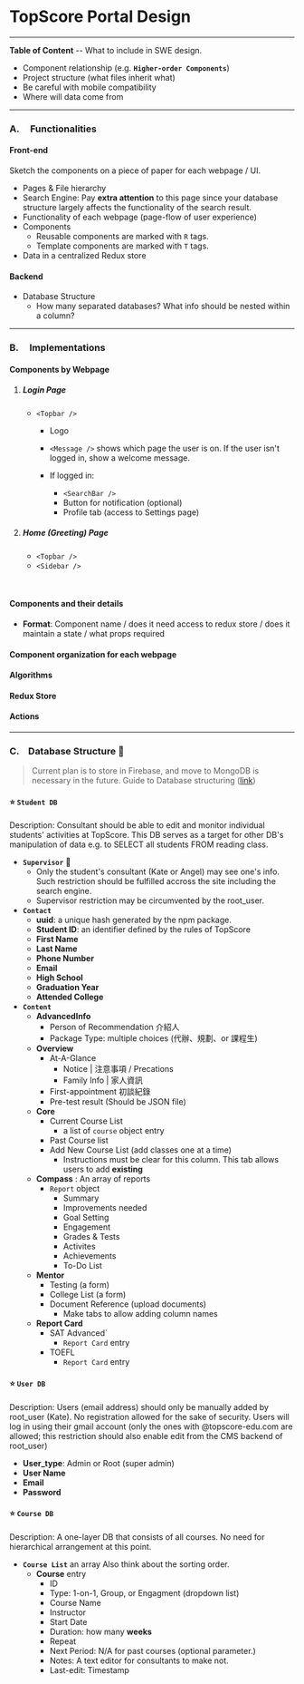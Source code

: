 #   TopScore Portal Design
<hr>

**Table of Content** -- What to include in SWE design.
*   Component relationship (e.g. **`Higher-order Components`**)
*   Project structure (what files inherit what)
*   Be careful with mobile compatibility
*   Where will data come from

<hr>

### A. &nbsp;&nbsp;&nbsp; Functionalities

#### Front-end
Sketch the components on a piece of paper for each webpage / UI.
- Pages & File hierarchy
- Search Engine: 
Pay **extra attention** to this page since your database structure largely affects the functionality of the search result.
- Functionality of each webpage (page-flow of user experience)
- Components 
    - Reusable components are marked with `R` tags.
    - Template components are marked with `T` tags.
- Data in a centralized Redux store

#### Backend 
- Database Structure
    - How many separated databases? What info should be nested within a column?


<hr>

### B. &nbsp;&nbsp;&nbsp; Implementations

#### Components by Webpage

1. ##### Login Page
    - `<Topbar />`
        - Logo    
        - `<Message />` shows which page the user is on. If the user isn't logged in, show a welcome message.
        
        - If logged in:
            - `<SearchBar />`
            - Button for notification (optional)
            - Profile tab (access to Settings page)
2. ##### Home (Greeting) Page
    - `<Topbar />`
    - `<Sidebar />`
<br>

#### Components and their details
- **Format**: Component name / does it need access to redux store / does it maintain a state / what props required

#### Component organization for each webpage

#### Algorithms 

#### Redux Store 

#### Actions

<hr>

### C.&nbsp;&nbsp;&nbsp; Database Structure :rocket:


> Current plan is to store in Firebase, and move to MongoDB is necessary in the future. Guide to Database structuring ([link](https://firebase.google.com/docs/database/web/structure-data))

#### :star: `Student DB`
Description:
Consultant should be able to edit and monitor individual students' activities at TopScore. This DB serves as a target for other DB's manipulation of data e.g. to SELECT all students FROM reading class.

-  **`Supervisor`** :rocket: 
    - Only the student's consultant (Kate or Angel) may see one's info. Such restriction should be fulfilled accross the site including the search engine. 
    - Supervisor restriction may be circumvented by the root_user.
- **`Contact`**
    - **uuid**: a unique hash generated by the npm package.
    - **Student ID**: an identifier defined by the rules of TopScore
    - **First Name**
    - **Last Name**
    - **Phone Number**
    - **Email**
    - **High School**
    - **Graduation Year**
    - **Attended College**
- **`Content`**
    - **AdvancedInfo**
        - Person of Recommendation 介紹人
        - Package Type: multiple choices (代辦、規劃、or 課程生)
    - **Overview** 
        - At-A-Glance
            - Notice | 注意事項 / Precations
            - Family Info | 家人資訊
        - First-appointment 初談紀錄
        - Pre-test result (Should be JSON file)
    - **Core** 
        - Current Course List
            - a list of `course` object entry
        - Past Course list
        - Add New Course List (add classes one at a time)
            - Instructions must be clear for this column.
            This tab allows users to add **existing**
    - **Compass** : An array of reports
        - `Report` object
            - Summary
            - Improvements needed
            - Goal Setting
            - Engagement
            - Grades & Tests
            - Activites
            - Achievements 
            - To-Do List
    - **Mentor**
        - Testing (a form)
        - College List (a form)
        - Document Reference (upload documents)
            - Make tabs to allow adding column names
    - **Report Card**
        - SAT Advanced`
            - `Report Card` entry
        - TOEFL
            - `Report Card` entry

#### :star:  `User DB`

Description:
Users (email address) should only be manually added by root_user (Kate). No registration allowed for the sake of security. Users will log in using their gmail account (only the ones with @topscore-edu.com are allowed; this restriction should also enable edit from the CMS backend of root_user)

- **User_type**: Admin or Root (super admin)
- **User Name**
- **Email**
- **Password**



#### :star: `Course DB`

Description: 
A one-layer DB that consists of all courses. No need for hierarchical arrangement at this point.
-  **`Course List`** an array
Also think about the sorting order.
    - **Course** entry
        - ID
        - Type: 1-on-1, Group, or Engagment (dropdown list)
        - Course Name
        - Instructor
        - Start Date
        - Duration: how many **weeks**
        - Repeat
        - Next Period:  N/A for past courses (optional parameter.)
        - Notes: A text editor for consultants to make not.
        - Last-edit: Timestamp
